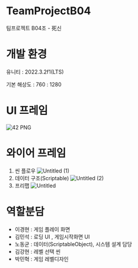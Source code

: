 # TeamProjectB04
팀프로젝트 B04조 - 死신

# 개발 환경

유니티 : 2022.3.2f1(LTS)

기본 해상도 : 760 : 1280

# UI 프레임

![42 PNG](https://github.com/koju2005/TeamProjectB04/assets/141552941/3c54e2e4-a2d6-4962-8ac7-968d23722e75)

# 와이어 프레임

1. 씬 플로우
   ![Untitled (1)](https://github.com/koju2005/TeamProjectB04/assets/141552941/00486818-5699-40d8-9f8f-4566826c1f00)
2. 데이터 구조(Scriptable)
   ![Untitled (2)](https://github.com/koju2005/TeamProjectB04/assets/141552941/92ebb049-9bff-4adb-bf65-e883ac9a1791)
3. 프리팹
   ![Untitled](https://github.com/koju2005/TeamProjectB04/assets/141552941/7290dd44-31a5-4f1e-8635-2a0cfeb5a17f)

# 역할분담

- 이경현 : 게임 플레이 화면
- 김민석 : 로딩 UI , 게임시작화면 UI
- 노동균 : 데이터(ScriptableObject), 시스템 설계 담당
- 김강현 : 레벨 선택 씬
- 박민혁 : 게임 레벨디자인
